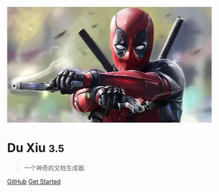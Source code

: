 <!-- _coverpage.md -->

![logo](logo.png)

# Du Xiu <small>3.5</small>

> 一个神奇的文档生成器.

<!-- - Simple and lightweight
- No statically built html files
- Multiple themes -->

[GitHub](https://github.com/docsifyjs/docsify/)
[Get Started](README.md)